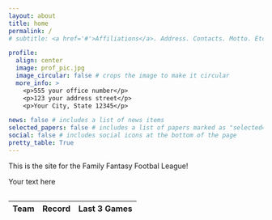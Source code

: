 ```yaml
---
layout: about
title: home
permalink: /
# subtitle: <a href='#'>Affiliations</a>. Address. Contacts. Motto. Etc.

profile:
  align: center
  image: prof_pic.jpg
  image_circular: false # crops the image to make it circular
  more_info: >
    <p>555 your office number</p>
    <p>123 your address street</p>
    <p>Your City, State 12345</p>

news: false # includes a list of news items
selected_papers: false # includes a list of papers marked as "selected={true}"
social: false # includes social icons at the bottom of the page
pretty_table: True
---
```


This is the site for the Family Fantasy Footbal League!


<div style="margin-bottom: 30px;">
  Your text here
</div>


<table 
 data-click-to-select="true"
 data-height="690"
 data-pagination="true" 
 data-search="false"
 data-toggle="table"
 data-url="{{ "/assets/json/standings.json"}}">
 <thead>
   <tr>
     <th data-field="team" data-halign="left" data-align="left" data-sortable="true">Team</th>
     <th data-field="record" data-halign="center" data-align="center" data-sortable="true">Record</th>
     <th data-field="last3" data-halign="center" data-align="center" data-sortable="true">Last 3 Games</th>
   </tr>
 </thead>
</table>


